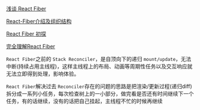 [浅谈 React Fiber](https://blog.csdn.net/sinat_17775997/article/details/93383254)

[React-Fiber介绍及组织结构](https://axiu.me/coding/fiber-intro-and-structure/)

[React Fiber 初探](https://gitbook.cn/gitchat/geekbook/5c4abd3b4ab8b926cf73acc5/topic/5c55594a1d9d3040d6af0c1c)

[完全理解React Fiber](http://www.ayqy.net/blog/dive-into-react-fiber/#articleHeader7)




`React Fiber`之前的 `Stack Reconciler`，是自顶向下的递归 `mount/update`，无法中断(持续占用主线程)，这样主线程上的布局、动画等周期性任务以及交互响应就无法立即得到处理，影响体验。


`React Fiber`解决过去 `Reconciler`存在的问题的思路是把渲染/更新过程(递归diff)拆分成一系列小任务，每次检查树上的一小部分，做完看是否还有时间继续下一个任务，有的话继续，没有的话把自己挂起，主线程不忙的时候再继续

